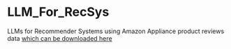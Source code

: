 # LLM_For_RecSys
LLMs for Recommender Systems using Amazon Appliance product reviews data [which can be downloaded here](https://amazon-reviews-2023.github.io/)
